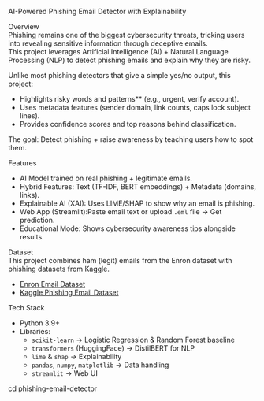 AI-Powered Phishing Email Detector with Explainability  

Overview  
Phishing remains one of the biggest cybersecurity threats, tricking users into revealing sensitive information through deceptive emails.  
This project leverages Artificial Intelligence (AI) + Natural Language Processing (NLP) to detect phishing emails and explain why they are risky.  

Unlike most phishing detectors that give a simple yes/no output, this project:  
- Highlights risky words and patterns** (e.g., urgent, verify account).  
- Uses metadata features (sender domain, link counts, caps lock subject lines).  
- Provides confidence scores and top reasons behind classification.  

The goal: Detect phishing + raise awareness by teaching users how to spot them.  

 Features  
- AI Model trained on real phishing + legitimate emails.  
- Hybrid Features: Text (TF-IDF, BERT embeddings) + Metadata (domains, links).  
- Explainable AI (XAI): Uses LIME/SHAP to show why an email is phishing.  
- Web App (Streamlit):Paste email text or upload `.eml` file → Get prediction.  
- Educational Mode: Shows cybersecurity awareness tips alongside results.  

Dataset  
This project combines ham (legit) emails from the Enron dataset with phishing datasets from Kaggle.  

- [Enron Email Dataset](https://www.cs.cmu.edu/~enron/)  
- [Kaggle Phishing Email Dataset](https://www.kaggle.com/)  

Tech Stack  
- Python 3.9+
- Libraries: 
  - `scikit-learn` → Logistic Regression & Random Forest baseline  
  - `transformers` (HuggingFace) → DistilBERT for NLP  
  - `lime` & `shap` → Explainability  
  - `pandas`, `numpy`, `matplotlib` → Data handling  
  - `streamlit` → Web UI  

cd phishing-email-detector

